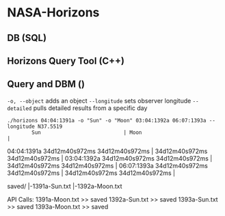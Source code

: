 # NASA-Horizons
## DB (SQL)
## Horizons Query Tool (C++)
## Query and DBM ()


```-o, --object``` adds an object
```--longitude``` sets observer longitude
```--detailed``` pulls detailed results from a specific day

    ./horizons 04:04:1391a -o "Sun" -o "Moon" 03:04:1392a 06:07:1393a --longitude N37.5519
            Sun                           | Moon                          |
04:04:1391a 34d12m40s972ms 34d12m40s972ms | 34d12m40s972ms 34d12m40s972ms |
03:04:1392a 34d12m40s972ms 34d12m40s972ms | 34d12m40s972ms 34d12m40s972ms |
06:07:1393a 34d12m40s972ms 34d12m40s972ms | 34d12m40s972ms 34d12m40s972ms |



saved/
  |-1391a-Sun.txt
  |-1392a-Moon.txt

API Calls:
1391a-Moon.txt >> saved
1392a-Sun.txt >> saved
1393a-Sun.txt >> saved
1393a-Moon.txt >> saved
